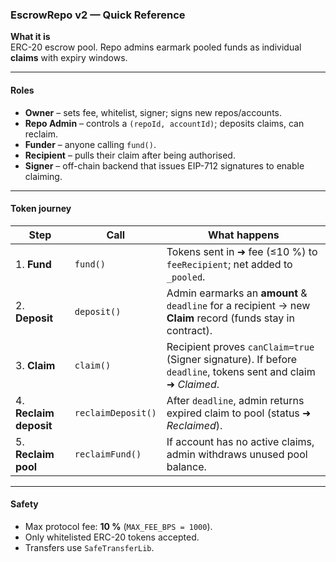 ### EscrowRepo v2 — Quick Reference

**What it is**  
ERC-20 escrow pool. Repo admins earmark pooled funds as individual **claims** with expiry windows.

---

#### Roles

- **Owner** – sets fee, whitelist, signer; signs new repos/accounts.
- **Repo Admin** – controls a `(repoId, accountId)`; deposits claims, can reclaim.
- **Funder** – anyone calling `fund()`.
- **Recipient** – pulls their claim after being authorised.
- **Signer** – off-chain backend that issues EIP-712 signatures to enable claiming.

---

#### Token journey

| Step                   | Call               | What happens                                                                                                  |
| ---------------------- | ------------------ | ------------------------------------------------------------------------------------------------------------- |
| 1. **Fund**            | `fund()`           | Tokens sent in ➜ fee (≤10 %) to `feeRecipient`; net added to `_pooled`.                                       |
| 2. **Deposit**         | `deposit()`        | Admin earmarks an **amount** & `deadline` for a recipient → new **Claim** record (funds stay in contract).    |
| 3. **Claim**           | `claim()`          | Recipient proves `canClaim=true` (Signer signature). If before `deadline`, tokens sent and claim ➜ _Claimed_. |
| 4. **Reclaim deposit** | `reclaimDeposit()` | After `deadline`, admin returns expired claim to pool (status ➜ _Reclaimed_).                                 |
| 5. **Reclaim pool**    | `reclaimFund()`    | If account has no active claims, admin withdraws unused pool balance.                                         |

---

#### Safety

- Max protocol fee: **10 %** (`MAX_FEE_BPS = 1000`).
- Only whitelisted ERC-20 tokens accepted.
- Transfers use `SafeTransferLib`.
